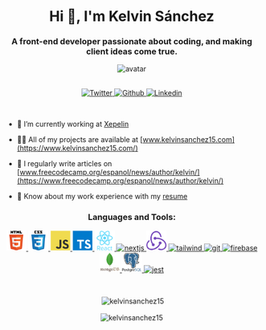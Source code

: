 <h1 align="center">Hi 👋, I'm Kelvin Sánchez</h1>
<h3 align="center">A front-end developer passionate about coding, and making client ideas come true.</h3>

<div align="center">
  <img src="https://user-images.githubusercontent.com/4708484/117501914-bee53600-af4c-11eb-8523-6ace0ea11d3e.png"
    alt="avatar" width="140" height="140" />
</div>


<br>
<p align="center">
  <a href="https://twitter.com/Kelvin_Sanchez" target="_blank">
    <img alt="Twitter"
      src="https://img.shields.io/badge/Twitter-1DA1F2?logo=twitter&logoColor=white&style=for-the-badge" />
  </a>
  <a href="https://github.com/kelvinsanchez15" target="_blank">
    <img alt="Github"
      src="https://img.shields.io/badge/GitHub-100000?style=for-the-badge&logo=github&logoColor=white" />
  </a>
  <a href="https://www.linkedin.com/in/kelvin-sanchez/" target="_blank">
    <img alt="Linkedin"
      src="https://img.shields.io/badge/linkedin-0077B5?style=for-the-badge&logo=linkedin&logoColor=white" />
  </a>
</p>
<br>

- 🔭 I’m currently working at [Xepelin](https://www.xepelin.com/)

- 👨‍💻 All of my projects are available at [www.kelvinsanchez15.com](https://www.kelvinsanchez15.com/)

- 📝 I regularly write articles on
[www.freecodecamp.org/espanol/news/author/kelvin/](https://www.freecodecamp.org/espanol/news/author/kelvin/)

- 📄 Know about my work experience with my 
[resume](https://www.kelvinsanchez15.com/resume/resume-en.pdf)

<h3 align="center">Languages and Tools:</h3>
<p align="center">
  <a href="https://www.w3.org/html/" target="_blank">
    <img src="https://raw.githubusercontent.com/devicons/devicon/master/icons/html5/html5-original-wordmark.svg"
      alt="html5" width="40" height="40" />
  </a>
  <a href="https://www.w3schools.com/css/" target="_blank">
    <img src="https://raw.githubusercontent.com/devicons/devicon/master/icons/css3/css3-original-wordmark.svg"
      alt="css3" width="40" height="40" />
  </a>
  <a href="https://developer.mozilla.org/en-US/docs/Web/JavaScript" target="_blank">
    <img src="https://raw.githubusercontent.com/devicons/devicon/master/icons/javascript/javascript-original.svg"
      alt="javascript" width="40" height="40" />
  </a>
  <a href="https://www.typescriptlang.org/" target="_blank">
    <img src="https://raw.githubusercontent.com/devicons/devicon/master/icons/typescript/typescript-original.svg"
      alt="typescript" width="40" height="40" />
  </a>
  <a href="https://reactjs.org/" target="_blank">
    <img src="https://raw.githubusercontent.com/devicons/devicon/master/icons/react/react-original-wordmark.svg"
      alt="react" width="40" height="40" />
  </a>
  <a href="https://nextjs.org/" target="_blank">
    <img src="https://cdn.worldvectorlogo.com/logos/nextjs-3.svg" alt="nextjs" width="40" height="40" />
  </a>
  <a href="https://redux.js.org" target="_blank">
    <img src="https://raw.githubusercontent.com/devicons/devicon/master/icons/redux/redux-original.svg" alt="redux"
      width="40" height="40" />
  </a>
  <a href="https://tailwindcss.com/" target="_blank">
    <img src="https://www.vectorlogo.zone/logos/tailwindcss/tailwindcss-icon.svg" alt="tailwind" width="40"
      height="40" />
  </a>
  <a href="https://git-scm.com/" target="_blank">
    <img src="https://www.vectorlogo.zone/logos/git-scm/git-scm-icon.svg" alt="git" width="40" height="40" />
  </a>
  <a href="https://firebase.google.com/" target="_blank">
    <img src="https://www.vectorlogo.zone/logos/firebase/firebase-icon.svg" alt="firebase" width="40" height="40" />
  </a>
  <a href="https://www.mongodb.com/" target="_blank">
    <img src="https://raw.githubusercontent.com/devicons/devicon/master/icons/mongodb/mongodb-original-wordmark.svg"
      alt="mongodb" width="40" height="40" />
  </a>
  <a href="https://www.postgresql.org" target="_blank">
    <img
      src="https://raw.githubusercontent.com/devicons/devicon/master/icons/postgresql/postgresql-original-wordmark.svg"
      alt="postgresql" width="40" height="40" />
  </a>
  <a href="https://jestjs.io" target="_blank">
    <img src="https://www.vectorlogo.zone/logos/jestjsio/jestjsio-icon.svg" alt="jest" width="40" height="40" />
  </a>
</p>

<br>


<p align="center">&nbsp;<img align="center"
    src="https://github-readme-stats.vercel.app/api?username=kelvinsanchez15&show_icons=true&theme=dark&locale=en"
    alt="kelvinsanchez15" /></p>

<p align="center"><img align="center"
    src="https://github-readme-streak-stats.herokuapp.com/?user=kelvinsanchez15&theme=dark" alt="kelvinsanchez15" /></p>
